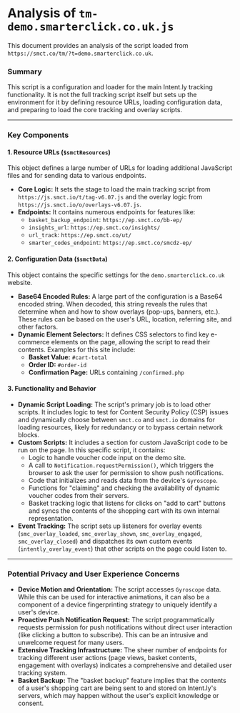 # Analysis of `tm-demo.smarterclick.co.uk.js`

This document provides an analysis of the script loaded from `https://smct.co/tm/?t=demo.smarterclick.co.uk`.

### Summary

This script is a configuration and loader for the main Intent.ly tracking functionality. It is not the full tracking script itself but sets up the environment for it by defining resource URLs, loading configuration data, and preparing to load the core tracking and overlay scripts.

---

### Key Components

#### 1. Resource URLs (`$smctResources`)
This object defines a large number of URLs for loading additional JavaScript files and for sending data to various endpoints.
*   **Core Logic:** It sets the stage to load the main tracking script from `https://js.smct.io/t/tag-v6.07.js` and the overlay logic from `https://js.smct.io/o/overlays-v6.07.js`.
*   **Endpoints:** It contains numerous endpoints for features like:
    *   `basket_backup_endpoint`: `https://ep.smct.co/bb-ep/`
    *   `insights_url`: `https://ep.smct.co/insights/`
    *   `url_track`: `https://ep.smct.co/ut/`
    *   `smarter_codes_endpoint`: `https://ep.smct.co/smcdz-ep/`

#### 2. Configuration Data (`$smctData`)
This object contains the specific settings for the `demo.smarterclick.co.uk` website.
*   **Base64 Encoded Rules:** A large part of the configuration is a Base64 encoded string. When decoded, this string reveals the rules that determine when and how to show overlays (pop-ups, banners, etc.). These rules can be based on the user's URL, location, referring site, and other factors.
*   **Dynamic Element Selectors:** It defines CSS selectors to find key e-commerce elements on the page, allowing the script to read their contents. Examples for this site include:
    *   **Basket Value:** `#cart-total`
    *   **Order ID:** `#order-id`
    *   **Confirmation Page:** URLs containing `/confirmed.php`

#### 3. Functionality and Behavior
*   **Dynamic Script Loading:** The script's primary job is to load other scripts. It includes logic to test for Content Security Policy (CSP) issues and dynamically choose between `smct.co` and `smct.io` domains for loading resources, likely for redundancy or to bypass certain network blocks.
*   **Custom Scripts:** It includes a section for custom JavaScript code to be run on the page. In this specific script, it contains:
    *   Logic to handle voucher code input on the demo site.
    *   A call to `Notification.requestPermission()`, which triggers the browser to ask the user for permission to show push notifications.
    *   Code that initializes and reads data from the device's `Gyroscope`.
    *   Functions for "claiming" and checking the availability of dynamic voucher codes from their servers.
    *   Basket tracking logic that listens for clicks on "add to cart" buttons and syncs the contents of the shopping cart with its own internal representation.
*   **Event Tracking:** The script sets up listeners for overlay events (`smc_overlay_loaded`, `smc_overlay_shown`, `smc_overlay_engaged`, `smc_overlay_closed`) and dispatches its own custom events (`intently_overlay_event`) that other scripts on the page could listen to.

---

### Potential Privacy and User Experience Concerns

*   **Device Motion and Orientation:** The script accesses `Gyroscope` data. While this can be used for interactive animations, it can also be a component of a device fingerprinting strategy to uniquely identify a user's device.
*   **Proactive Push Notification Request:** The script programmatically requests permission for push notifications without direct user interaction (like clicking a button to subscribe). This can be an intrusive and unwelcome request for many users.
*   **Extensive Tracking Infrastructure:** The sheer number of endpoints for tracking different user actions (page views, basket contents, engagement with overlays) indicates a comprehensive and detailed user tracking system.
*   **Basket Backup:** The "basket backup" feature implies that the contents of a user's shopping cart are being sent to and stored on Intent.ly's servers, which may happen without the user's explicit knowledge or consent.
